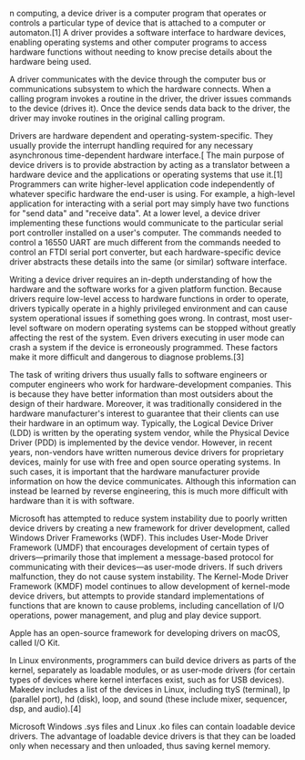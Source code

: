 n computing, a device driver is a computer program that operates or controls a particular type of device that is attached to a computer or automaton.[1] A driver provides a software interface to hardware devices, enabling operating systems and other computer programs to access hardware functions without needing to know precise details about the hardware being used.

A driver communicates with the device through the computer bus or communications subsystem to which the hardware connects. When a calling program invokes a routine in the driver, the driver issues commands to the device (drives it). Once the device sends data back to the driver, the driver may invoke routines in the original calling program.

Drivers are hardware dependent and operating-system-specific. They usually provide the interrupt handling required for any necessary asynchronous time-dependent hardware interface.[
The main purpose of device drivers is to provide abstraction by acting as a translator between a hardware device and the applications or operating systems that use it.[1] Programmers can write higher-level application code independently of whatever specific hardware the end-user is using. For example, a high-level application for interacting with a serial port may simply have two functions for "send data" and "receive data". At a lower level, a device driver implementing these functions would communicate to the particular serial port controller installed on a user's computer. The commands needed to control a 16550 UART are much different from the commands needed to control an FTDI serial port converter, but each hardware-specific device driver abstracts these details into the same (or similar) software interface.

Writing a device driver requires an in-depth understanding of how the hardware and the software works for a given platform function. Because drivers require low-level access to hardware functions in order to operate, drivers typically operate in a highly privileged environment and can cause system operational issues if something goes wrong. In contrast, most user-level software on modern operating systems can be stopped without greatly affecting the rest of the system. Even drivers executing in user mode can crash a system if the device is erroneously programmed. These factors make it more difficult and dangerous to diagnose problems.[3]

The task of writing drivers thus usually falls to software engineers or computer engineers who work for hardware-development companies. This is because they have better information than most outsiders about the design of their hardware. Moreover, it was traditionally considered in the hardware manufacturer's interest to guarantee that their clients can use their hardware in an optimum way. Typically, the Logical Device Driver (LDD) is written by the operating system vendor, while the Physical Device Driver (PDD) is implemented by the device vendor. However, in recent years, non-vendors have written numerous device drivers for proprietary devices, mainly for use with free and open source operating systems. In such cases, it is important that the hardware manufacturer provide information on how the device communicates. Although this information can instead be learned by reverse engineering, this is much more difficult with hardware than it is with software.

Microsoft has attempted to reduce system instability due to poorly written device drivers by creating a new framework for driver development, called Windows Driver Frameworks (WDF). This includes User-Mode Driver Framework (UMDF) that encourages development of certain types of drivers—primarily those that implement a message-based protocol for communicating with their devices—as user-mode drivers. If such drivers malfunction, they do not cause system instability. The Kernel-Mode Driver Framework (KMDF) model continues to allow development of kernel-mode device drivers, but attempts to provide standard implementations of functions that are known to cause problems, including cancellation of I/O operations, power management, and plug and play device support.

Apple has an open-source framework for developing drivers on macOS, called I/O Kit.

In Linux environments, programmers can build device drivers as parts of the kernel, separately as loadable modules, or as user-mode drivers (for certain types of devices where kernel interfaces exist, such as for USB devices). Makedev includes a list of the devices in Linux, including ttyS (terminal), lp (parallel port), hd (disk), loop, and sound (these include mixer, sequencer, dsp, and audio).[4]

Microsoft Windows .sys files and Linux .ko files can contain loadable device drivers. The advantage of loadable device drivers is that they can be loaded only when necessary and then unloaded, thus saving kernel memory.
